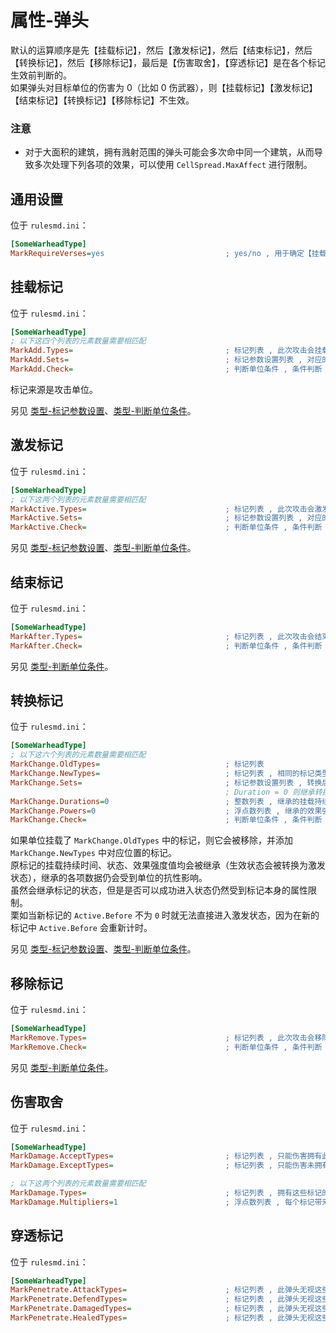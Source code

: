 # 属性-弹头

默认的运算顺序是先【挂载标记】，然后【激发标记】，然后【结束标记】，然后【转换标记】，然后【移除标记】，最后是【伤害取舍】，【穿透标记】是在各个标记生效前判断的。  
如果弹头对目标单位的伤害为 0（比如 0 伤武器），则【挂载标记】【激发标记】【结束标记】【转换标记】【移除标记】不生效。

### 注意

* 对于大面积的建筑，拥有溅射范围的弹头可能会多次命中同一个建筑，从而导致多次处理下列各项的效果，可以使用 `CellSpread.MaxAffect` 进行限制。



## 通用设置

位于 `rulesmd.ini`：

```ini
[SomeWarheadType]
MarkRequireVerses=yes                           ; yes/no , 用于确定【挂载标记】【激发标记】【结束标记】【转换标记】【移除标记】是否能影响护甲 0% 的单位 , yes = 不能影响 , 默认值是 yes
```



## 挂载标记

位于 `rulesmd.ini`：

```ini
[SomeWarheadType]
; 以下这四个列表的元素数量需要相匹配
MarkAdd.Types=                                  ; 标记列表 , 此次攻击会挂载这些标记 , 如果已有指定标记则会延长挂载持续时间 (单纯延长挂载持续时间并不会改变标记的状态)
MarkAdd.Sets=                                   ; 标记参数设置列表 , 对应的标记在挂载时会合并此设置 , 不设置则使用标记的默认值
MarkAdd.Check=                                  ; 判断单位条件 , 条件判断 , 需要满足所有的条件
```

标记来源是攻击单位。

另见 [类型-标记参数设置](/其他新类型/类型-标记参数设置.md#类型-标记参数设置)、[类型-判断单位条件](/其他新类型/类型-判断单位条件.md#类型-判断单位条件)。



## 激发标记

位于 `rulesmd.ini`：

```ini
[SomeWarheadType]
; 以下这两个列表的元素数量需要相匹配
MarkActive.Types=                               ; 标记列表 , 此次攻击会激发这些标记
MarkActive.Sets=                                ; 标记参数设置列表 , 对应的标记在激发时会合并此设置 , 不设置则无法获得效果强度值 (什么都不做)
MarkActive.Check=                               ; 判断单位条件 , 条件判断 , 需要满足所有的条件
```

另见 [类型-标记参数设置](/其他新类型/类型-标记参数设置.md#类型-标记参数设置)、[类型-判断单位条件](/其他新类型/类型-判断单位条件.md#类型-判断单位条件)。



## 结束标记

位于 `rulesmd.ini`：

```ini
[SomeWarheadType]
MarkAfter.Types=                                ; 标记列表 , 此次攻击会结束这些标记 (提前结束激发并尝试进入结束状态 , 挂载状态的标记也会被结束)
MarkAfter.Check=                                ; 判断单位条件 , 条件判断 , 需要满足所有的条件
```

另见 [类型-判断单位条件](/其他新类型/类型-判断单位条件.md#类型-判断单位条件)。



## 转换标记

位于 `rulesmd.ini`：

```ini
[SomeWarheadType]
; 以下这六个列表的元素数量需要相匹配
MarkChange.OldTypes=                            ; 标记列表
MarkChange.NewTypes=                            ; 标记列表 , 相同的标记类型无法转换
MarkChange.Sets=                                ; 标记参数设置列表 , 转换后的标记在挂载时会合并此设置
                                                ; Duration = 0 则继承转换前标记的挂载持续时间 , Power = 0 则继承转换前标记的效果强度值 (不设置则强制继承)
MarkChange.Durations=0                          ; 整数列表 , 继承的挂载持续时间会增加此值 , 负数倒扣挂载持续时间 , 使用标记的默认值时此项无效 , 默认值是 0 , 单位 : 帧
MarkChange.Powers=0                             ; 浮点数列表 , 继承的效果强度值会额外增加此值 , 负数倒扣效果强度值 , 默认值是 0 , 单位 : 点
MarkChange.Check=                               ; 判断单位条件 , 条件判断 , 需要满足所有的条件
```

如果单位挂载了 `MarkChange.OldTypes` 中的标记，则它会被移除，并添加 `MarkChange.NewTypes` 中对应位置的标记。  
原标记的挂载持续时间、状态、效果强度值均会被继承（生效状态会被转换为激发状态），继承的各项数据仍会受到单位的抗性影响。  
虽然会继承标记的状态，但是是否可以成功进入状态仍然受到标记本身的属性限制。  
栗如当新标记的 `Active.Before` 不为 `0` 时就无法直接进入激发状态，因为在新的标记中 `Active.Before` 会重新计时。

另见 [类型-标记参数设置](/其他新类型/类型-标记参数设置.md#类型-标记参数设置)、[类型-判断单位条件](/其他新类型/类型-判断单位条件.md#类型-判断单位条件)。



## 移除标记

位于 `rulesmd.ini`：

```ini
[SomeWarheadType]
MarkRemove.Types=                               ; 标记列表 , 此次攻击会移除这些标记
MarkRemove.Check=                               ; 判断单位条件 , 条件判断 , 需要满足所有的条件
```

另见 [类型-判断单位条件](/其他新类型/类型-判断单位条件.md#类型-判断单位条件)。



## 伤害取舍

位于 `rulesmd.ini`：

```ini
[SomeWarheadType]
MarkDamage.AcceptTypes=                         ; 标记列表 , 只能伤害拥有此标记的单位 , 仅限于常规伤害 (无法伤害不等于无法瞄准) , 不写或留空表示允许任意标记
MarkDamage.ExceptTypes=                         ; 标记列表 , 只能伤害未拥有此标记的单位 , 仅限于常规伤害 (无法伤害不等于无法瞄准) , 如果两个列表都设置了就必须同时满足两个列表才能造成伤害

; 以下这两个列表的元素数量需要相匹配
MarkDamage.Types=                               ; 标记列表 , 拥有这些标记的单位会额外处理伤害 , 仅限于常规伤害
MarkDamage.Multipliers=1                        ; 浮点数列表 , 每个标记带来的伤害倍率 , 多个标记彼此相乘 , 0 ~ 1 表示伤害降低 , 大于 1 表示伤害提升 , 不能小于 0 , 默认值是 1
```



## 穿透标记

位于 `rulesmd.ini`：

```ini
[SomeWarheadType]
MarkPenetrate.AttackTypes=                      ; 标记列表 , 此弹头无视这些标记在【攻击处理阶段】的效果 (影响攻击者的标记) , 写 <All> 表示对所有标记生效 (不区分大小写) , 不写或留空表示不应用此效果 , 默认值是 空
MarkPenetrate.DefendTypes=                      ; 标记列表 , 此弹头无视这些标记在【防御处理阶段】的效果 (影响被击者的标记) , 写 <All> 表示对所有标记生效 (不区分大小写) , 不写或留空表示不应用此效果 , 默认值是 空
MarkPenetrate.DamagedTypes=                     ; 标记列表 , 此弹头无视这些标记在【受伤处理阶段】的效果 (影响被击者的标记) , 写 <All> 表示对所有标记生效 (不区分大小写) , 不写或留空表示不应用此效果 , 默认值是 空
MarkPenetrate.HealedTypes=                      ; 标记列表 , 此弹头无视这些标记在【治疗处理阶段】的效果 (影响被击者的标记) , 写 <All> 表示对所有标记生效 (不区分大小写) , 不写或留空表示不应用此效果 , 默认值是 空
```
